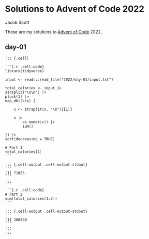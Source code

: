 Solutions to Advent of Code 2022
================
Jacob Scott

These are my solutions to [Advent of Code](https://adventofcode.com/)
2022.

## day-01

    ::: {.cell}

    ```{.r .cell-code}
    library(tidyverse)

    input <- readr::read_file("2022/day-01/input.txt") 

    total_calories <- input |> 
    strsplit("\n\n") |> 
    pluck(1) |> 
    map_dbl(\(x) {
        
        x <- strsplit(x, "\n")[[1]]
        
        x |> 
            as.numeric() |> 
            sum()
        
    }) |> 
    sort(decreasing = TRUE) 

    # Part 1
    total_calories[1]
    ```

    ::: {.cell-output .cell-output-stdout}
    ```
    [1] 71023
    ```
    :::

    ```{.r .cell-code}
    # Part 2
    sum(total_calories[1:3])
    ```

    ::: {.cell-output .cell-output-stdout}
    ```
    [1] 206289
    ```
    :::
    :::
